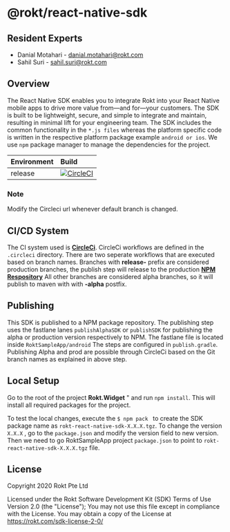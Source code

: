 
# @rokt/react-native-sdk
## Resident Experts

- Danial Motahari - danial.motahari@rokt.com
- Sahil Suri - sahil.suri@rokt.com

## Overview
The React Native SDK enables you to integrate Rokt into your React Native mobile apps to drive more value from—and for—your customers. The SDK is built to be lightweight, secure, and simple to integrate and maintain, resulting in minimal lift for your engineering team.
The SDK includes the common functionality in the ```*.js files``` whereas the platform specific code is written in the respective platform package example ```android or ios```.
We use ```npm``` package manager to manage the dependencies for the project.

| Environment | Build |
| ----------- | :----- |
| release |  [![CircleCI](https://dl.circleci.com/status-badge/img/gh/ROKT/rokt-sdk-react-native/tree/release-3.8.x.svg?style=svg)](https://dl.circleci.com/status-badge/redirect/gh/ROKT/rokt-sdk-react-native/tree/release-3.8.x)
### Note
Modify the Circleci url whenever default branch is changed.


## CI/CD System

The CI system used is [**CircleCi**](https://app.circleci.com/pipelines/github/ROKT/rokt-sdk-react-native). CircleCi workflows are defined in the `.circleci` directory. There are two seperate workflows that are executed based on branch names. 
Branches with **release-** prefix are considered production branches, the publish step will release to the production [**NPM Respository**](https://www.npmjs.com/package/@rokt/react-native-sdk)
All other branches are considered alpha branches, so it will publish to maven with with **-alpha** postfix. 

## Publishing
This SDK is published to a NPM package repository. The publishing step uses the fastlane lanes ```publishAlphaSDK``` or ```publishSDK``` for publishing the alpha or production version respectively to NPM. The fastlane file is located inside ```RoktSampleApp/android```
The steps are configured in `publish.gradle`.
Publishing  Alpha and prod are possible through CircleCi based on the Git branch names as explained in above step.

## Local Setup
Go to the root of the project **Rokt.Widget** " and run ```npm install```.
This will install all required packages for the project.

To test the local changes, execute the ```$ npm pack ``` to create the SDK package name as ```rokt-react-native-sdk-X.X.X.tgz```. To change the version ```X.X.X``` , go to the ```package.json``` and modify the version field to new version. 
Then we need to go RoktSampleApp project ```package.json``` to point to ```rokt-react-native-sdk-X.X.X.tgz``` file.


## License 
Copyright 2020 Rokt Pte Ltd 

Licensed under the Rokt Software Development Kit (SDK) Terms of Use Version 2.0 (the "License"); 
You may not use this file except in compliance with the License. 
You may obtain a copy of the License at https://rokt.com/sdk-license-2-0/
